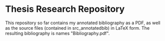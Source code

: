 # Thesis Research Repository
This repository so far contains my annotated bibliography as a PDF, as well as the source files (contained in src_annotatedbib) in LaTeX form. The resulting bibliography is names "Bibliography.pdf".
